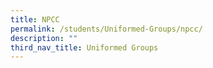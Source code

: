 ```yaml
---
title: NPCC
permalink: /students/Uniformed-Groups/npcc/
description: ""
third_nav_title: Uniformed Groups
---
```

